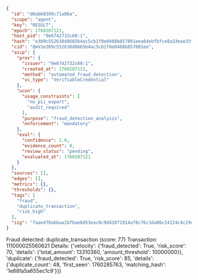 ```json
{
  "id": "d6abb8399c71a86a",
  "scope": "agent",
  "key": "RESULT",
  "epoch": 1760287121,
  "host_pid": "9e6742732c60:1",
  "hash": "e309c552638d8665b4ac5cb1f0e0488b857801eea84ebfbfce8a33eae33f6f18",
  "cid": "QmV1e309c552638d8665b4ac5cb1f0e0488b857801ee",
  "aicp": {
    "prov": {
      "issuer": "9e6742732c60:1",
      "created_at": 1760287121,
      "method": "automated_fraud_detection",
      "vc_type": "VerifiableCredential"
    },
    "ucon": {
      "usage_constraints": [
        "no_pii_export",
        "audit_required"
      ],
      "purpose": "fraud_detection_analysis",
      "enforcement": "mandatory"
    },
    "eval": {
      "confidence": 1.0,
      "evidence_count": 0,
      "review_status": "pending",
      "evaluated_at": 1760287121
    }
  },
  "sources": [],
  "edges": [],
  "metrics": {},
  "thresholds": {},
  "tags": [
    "fraud",
    "duplicate_transaction",
    "risk_high"
  ],
  "sig": "faae470abbaa1bfbae8d53eac0c9d410f1914af8c76c3da06c24124c4c19c24a"
}
```

Fraud detected: duplicate_transaction (score: 77)
Transaction: 111000025560621
Details: {'velocity': {'fraud_detected': True, 'risk_score': 70, 'details': {'total_amount': 13310360, 'amount_threshold': 10000000}}, 'duplicate': {'fraud_detected': True, 'risk_score': 85, 'details': {'duplicate_count': 48, 'first_seen': 1760285763, 'matching_hash': '1e88fa5a655ec1c9'}}}